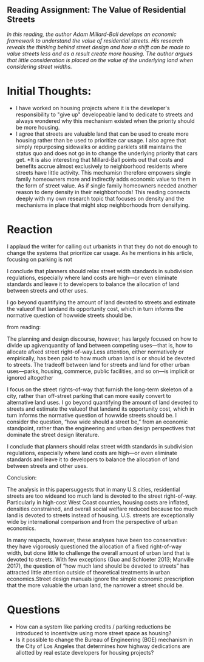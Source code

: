 ## Reading Assignment: The Value of Residential Streets

_In this reading, the author Adam Millard-Ball develops an economic framework to understand the value of residential streets. His research reveals the thinking behind street design and how a shift can be made to value streets less and as a result create more housing. The author argues that little consideration is placed on the value of the underlying land when considering street widths._

# Initial Thoughts: 
* I have worked on housing projects where it is the developer's responsibility to "give up" developeable land to dedicate to streets and always wondered why this mechanism existed when the priority should be more housing. 
* I agree that streets are valuable land that can be used to create more housing rather than be used to prioritize car usage. I also agree that simply repurposing sidewalks or adding parklets still maintains the status quo and does not go in to change the underlying priority that cars get. 
*It is also interesting that Millard-Ball points out that costs and benefits accrue almost exclusively to neighborhood residents where streets have little activity. This mechamisn therefore empowers single family homeowners more and indirectly adds economic value to them in the form of street value. As if single family homeowners needed another reason to deny density in their neighborhoods! This reading connects deeply with my own research topic that focuses on density and the mechanisms in place that might stop neighborhoods from densifying.

# Reaction

I applaud the writer for calling out urbanists in that they do not do enough to change the systems that prioritize car usage. As he mentions in his article, focusing on parking is not 

I conclude that planners should relax street width standards in subdivision regulations, especially where land costs are high—or even eliminate standards and leave it to developers to balance the allocation of land between streets and other uses.

 I go beyond quantifying the amount of land devoted to streets and estimate the valueof that landand its opportunity cost, which in turn informs the normative question of howwide streets should be.

from reading:

The planning and design discourse, however, has largely focused on how to divide up agivenquantity of land between competing uses—that is, how to allocate afixed street right-of-way.Less attention, either normatively or empirically, has been paid to how much urban land is or should be devoted to streets. The tradeoff between land for streets and land for other urban uses—parks, housing, commerce, public facilities, and so on—is implicit or ignored altogether

I focus on the street rights-of-way that furnish the long-term skeleton of a city, rather than off-street parking that can more easily convert to alternative land uses. I go beyond quantifying the amount of land devoted to streets and estimate the valueof that landand its opportunity cost, which in turn informs the normative question of howwide streets should be. I consider the question, “how wide should a street be,” from an economic standpoint, rather than the engineering and urban design perspectives that dominate the street design literature. 

I conclude that planners should relax street width standards in subdivision regulations, especially where land costs are high—or even eliminate standards and leave it to developers to balance the allocation of land between streets and other uses.

Conclusion:

The analysis in this papersuggests that in many U.S.cities, residential streets are too wideand too much land is devoted to the street right-of-way. Particularly in high-cost West Coast counties, housing costs are inflated, densities constrained, and overall social welfare reduced because too much land is devoted to streets
instead of housing. U.S. streets are exceptionally wide by international comparison and from the perspective of urban economics.

In many respects, however, these analyses have been too conservative: they have vigorously questioned the allocation of a fixed right-of-way width, but done little to challenge the overall amount of urban land that is devoted to streets. With few exceptions (Guo and Schloeter 2013; Manville 2017), the question of “how much land should be devoted to streets” has attracted little attention outside of theoretical treatments in urban economics.Street design manuals ignore the simple economic prescription that the more valuable the urban land, the narrower a street should be.


# Questions

* How can a system like parking credits / parking reductions be introduced to incentivize using more street space as housing?
* Is it possible to change the Bureau of Engineering (BOE) mechanism in the City of Los Angeles that determines how highway dedications are allotted by real estate developers for housing projects? 
